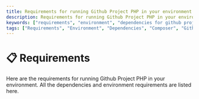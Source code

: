 ```yaml
---
title: Requirements for running Github Project PHP in your environment
description: Requirements for running Github Project PHP in your environment. All the dependencies and environment requirements are listed here. Check out the requirements for Github Project PHP.
keywords: ["requirements", "environment", "dependencies for github project php", "requirements for github project php", "environment requirements", "github project php environment requirements"]
tags: ["Requirements", "Environment", "Dependencies", "Composer", "Github Project PHP Requirements", "Environment Requirements", "Get Started"]
---
```


<head>
  <meta name="robots" content="index,follow" />
  <meta name="author" content="CSlant" />
</head>

# 📋 Requirements

Here are the requirements for running Github Project PHP in your environment. All the dependencies and environment requirements are listed here.
